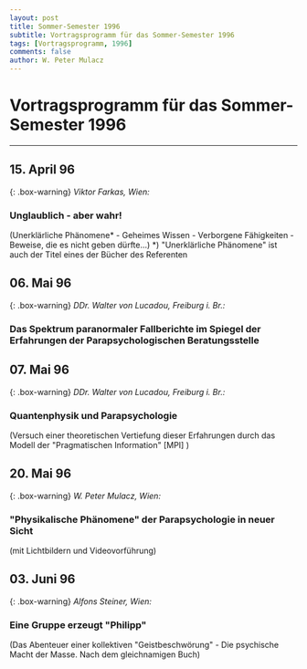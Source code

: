 ```yaml
---
layout: post
title: Sommer-Semester 1996
subtitle: Vortragsprogramm für das Sommer-Semester 1996
tags: [Vortragsprogramm, 1996]
comments: false
author: W. Peter Mulacz
---
```


# Vortragsprogramm für das Sommer-Semester 1996


--- 


## 15. April 96 
{: .box-warning}
_Viktor Farkas, Wien:_
### Unglaublich - aber wahr!
(Unerklärliche Phänomene* - Geheimes Wissen -   Verborgene Fähigkeiten - Beweise, die es nicht geben dürfte...)
*) "Unerklärliche Phänomene" ist auch der Titel eines der Bücher des Referenten


## 06. Mai 96 
{: .box-warning}
_DDr. Walter von Lucadou, Freiburg i. Br.:_
### Das Spektrum paranormaler Fallberichte im Spiegel der Erfahrungen der Parapsychologischen Beratungsstelle


## 07. Mai 96 
{: .box-warning}
_DDr. Walter von Lucadou, Freiburg i. Br.:_
### Quantenphysik und Parapsychologie
(Versuch einer theoretischen Vertiefung dieser Erfahrungen durch das Modell der "Pragmatischen Information" [MPI] )


## 20. Mai 96
{: .box-warning}
_W. Peter Mulacz, Wien:_
### "Physikalische Phänomene" der Parapsychologie in neuer Sicht
(mit Lichtbildern und Videovorführung)


## 03. Juni 96
{: .box-warning}
_Alfons Steiner, Wien:_
### Eine Gruppe erzeugt "Philipp"
(Das Abenteuer einer kollektiven "Geistbeschwörung" - Die psychische Macht der Masse. Nach dem gleichnamigen Buch)

          